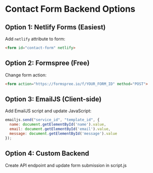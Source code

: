 # Contact Form Backend Options

## Option 1: Netlify Forms (Easiest)
Add `netlify` attribute to form:
```html
<form id="contact-form" netlify>
```

## Option 2: Formspree (Free)
Change form action:
```html
<form action="https://formspree.io/f/YOUR_FORM_ID" method="POST">
```

## Option 3: EmailJS (Client-side)
Add EmailJS script and update JavaScript:
```javascript
emailjs.send("service_id", "template_id", {
  name: document.getElementById('name').value,
  email: document.getElementById('email').value,
  message: document.getElementById('message').value
});
```

## Option 4: Custom Backend
Create API endpoint and update form submission in script.js